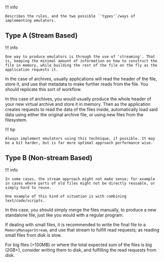 !!! info

    Describes the rules, and the two possible `'types'`/ways of implementing emulators.  

## Type A (Stream Based)

!!! info

    One way to produce emulators is through the use of 'streaming'. That is, keeping the minimal amount of information on how to construct the file in memory, while building the rest of the file on the fly as the application requests it.  

In the case of archives, usually applications will read the header of the file, store it, and use that metadata to make further reads from the file.  You should replicate this sort of workflow.

In this case of archives, you would usually produce the whole header of your new virtual archive and store it in memory.  Then as the application creates requests to read the data of the files inside, automatically load said data using either the original archive file, or using new files from the filesystem. 

!!! tip

    Always implement emulators using this technique, if possible. It may be a bit harder, but is far more optimal approach performance wise.

## Type B (Non-stream Based)

!!! info

    In some cases, the stream approach might not make sense; for example in cases where parts of old files might not be directly reusable, or simply hard to reuse.  

    One example of this kind of situation is with combining text/code/scripts. 

In this case, you should simply merge the files manually, to produce a new standalone file, just like you would with a regular program.  

If dealing with small files, it is recommended to write the final file to a `MemoryManagerStream`, and use that stream to fulfill read requests; as reading small files from disk is slow. 

For big files (>100MB) or where the total expected sum of the files is big (2GB+), consider writing them to disk, and fulfilling the read requests from disk.